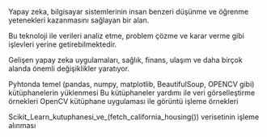 
Yapay zeka, bilgisayar sistemlerinin insan benzeri düşünme ve öğrenme yetenekleri kazanmasını sağlayan bir alan. 

Bu teknoloji ile verileri analiz etme, problem çözme ve karar verme gibi işlevleri yerine getirebilmektedir.

Gelişen yapay zeka uygulamaları, sağlık, finans, ulaşım ve daha birçok alanda önemli değişiklikler yaratıyor.

Pyhtonda temel  (pandas, numpy, matplotlib, BeautifulSoup, OPENCV gibi) kütüphanelerin yüklenmesi
Bu kütüphaneler yardımı ile veri görselleştirme örnekleri
OpenCV kütüphane uygulaması ile görüntü işleme örnekleri

Scikit_Learn_kutuphanesi_ve_(fetch_california_housing()) verisetinin işleme alınması


